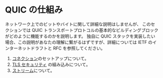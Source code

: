 # QUIC の仕組み

ネットワーク上でのビットやバイトに関して詳細な説明はしませんが、
このセクションでは QUIC トランスポートプロトコルの基本的なビルディングブロックがどのように機能するのかを説明します。
独自に QUIC スタックを実装したい場合、この説明があなたの理解に繋がるはずですが、詳細については IETF のインターネットドラフトと RFC を参照してください。

1.  [コネクション](quic-connections.md)のセットアップについて。
2.  [TLS セキュリティ](quic-tls.md) の組み込みについて。
3.  [ストリーム](quic-streams.md)について。 
